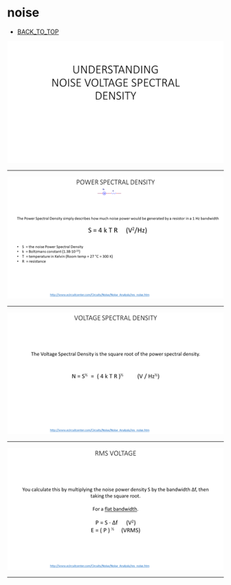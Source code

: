 # noise

* [BACK_TO_TOP](README.md)



<p align="center">
<img
src="noise/Slide1.PNG"
width = 900
/>
</p>

----

<p align="center">
<img
src="noise/Slide2.PNG"
width = 900
/>
</p>

----

<p align="center">
<img
src="noise/Slide3.PNG"
width = 900
/>
</p>

----

<p align="center">
<img
src="noise/Slide4.PNG"
width = 900
/>
</p>

----

